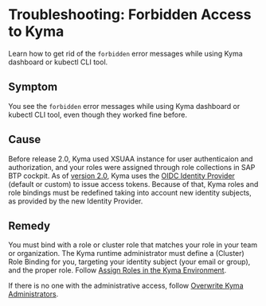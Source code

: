 <!-- loioa779e5107dbb49a78b77c11f0f39e4ac -->

# Troubleshooting: Forbidden Access to Kyma

Learn how to get rid of the `forbidden` error messages while using Kyma dashboard or kubectl CLI tool.



<a name="loioa779e5107dbb49a78b77c11f0f39e4ac__section_bp1_ysh_wtb"/>

## Symptom

You see the `forbidden` error messages while using Kyma dashboard or kubectl CLI tool, even though they worked fine before.



<a name="loioa779e5107dbb49a78b77c11f0f39e4ac__section_mm2_gth_wtb"/>

## Cause

Before release 2.0, Kyma used XSUAA instance for user authenticaion and authorization, and your roles were assigned through role collections in SAP BTP cockpit. As of [version 2.0](https://help.sap.com/docs/BTP/922bf2dbe0b646aaaa8cb5e077cfd799/70470339bd09423782c18f2c3a5d7f28.html), Kyma uses the [OIDC Identity Provider](https://help.sap.com/docs/BTP/65de2977205c403bbc107264b8eccf4b/85200d8509004236b2a3a637bf1471a8.html) \(default or custom\) to issue access tokens. Because of that, Kyma roles and role bindings must be redefined taking into account new identity subjects, as provided by the new Identity Provider.



<a name="loioa779e5107dbb49a78b77c11f0f39e4ac__section_ons_fvh_wtb"/>

## Remedy

You must bind with a role or cluster role that matches your role in your team or organization. The Kyma runtime administrator must define a \(Cluster\) Role Binding for you, targeting your identity subject \(your email or group\), and the proper role. Follow [Assign Roles in the Kyma Environment](../50-administration-and-ops/assign-roles-in-the-kyma-environment-148ae38.md).

If there is no one with the administrative access, follow [Overwrite Kyma Administrators](../50-administration-and-ops/overwrite-kyma-administrators-df7f9d7.md).

